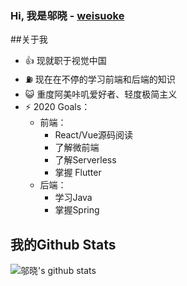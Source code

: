 ### Hi, 我是邬晓 - [weisuoke](http://www.weisuoke.com)



##关于我

- 👍 现就职于视觉中国
- ⛽️ 现在在不停的学习前端和后端的知识
- 😺 重度阿美咔叽爱好者、轻度极简主义
- ⚡️ 2020 Goals：
  - 前端：
    - React/Vue源码阅读
    - 了解微前端
    - 了解Serverless
    - 掌握 Flutter
  - 后端：
    - 学习Java
    - 掌握Spring



## 我的Github Stats

![邬晓's github stats](https://github-readme-stats.vercel.app/api?username=weisuoke&show_icons=true&&count_private=true)


